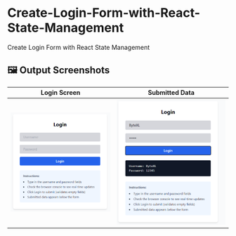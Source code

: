 # Create-Login-Form-with-React-State-Management
Create Login Form with React State Management


## 🖼️ Output Screenshots

| Login Screen | Submitted Data |
|---------------|----------------|
| ![Login Screen](OUTPUT/output_1.png) | ![Submitted Data](OUTPUT/output_2.png) |
